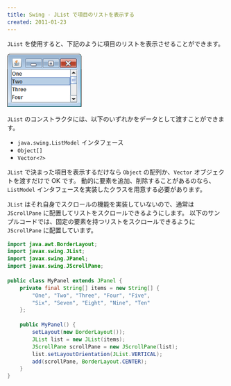 ```yaml
---
title: Swing - JList で項目のリストを表示する
created: 2011-01-23
---
```


`JList` を使用すると、下記のように項目のリストを表示させることができます。

![jlist.png](./jlist.png)

`JList` のコンストラクタには、以下のいずれかをデータとして渡すことができます。

- `java.swing.ListModel` インタフェース
- `Object[]`
- `Vector<?>`

`JList` で決まった項目を表示するだけなら `Object` の配列か、`Vector` オブジェクトを渡すだけで OK です。
動的に要素を追加、削除することがあるのなら、`ListModel` インタフェースを実装したクラスを用意する必要があります。

`JList` はそれ自身でスクロールの機能を実装していないので、通常は `JScrollPane` に配置してリストをスクロールできるようにします。
以下のサンプルコードでは、固定の要素を持つリストをスクロールできるように `JScrollPane` に配置しています。

~~~ java
import java.awt.BorderLayout;
import javax.swing.JList;
import javax.swing.JPanel;
import javax.swing.JScrollPane;

public class MyPanel extends JPanel {
    private final String[] items = new String[] {
        "One", "Two", "Three", "Four", "Five",
        "Six", "Seven", "Eight", "Nine", "Ten"
    };

    public MyPanel() {
        setLayout(new BorderLayout());
        JList list = new JList(items);
        JScrollPane scrollPane = new JScrollPane(list);
        list.setLayoutOrientation(JList.VERTICAL);
        add(scrollPane, BorderLayout.CENTER);
    }
}
~~~


